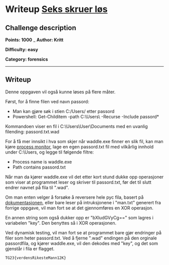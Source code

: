 # Writeup [Seks skruer løs](./README.md)

## Challenge description

**Points: 1000**
_
**Author: Kritt**

**Difficulty: easy**

**Category: forensics**

---

## Writeup

Denne oppgaven vil også kunne løses på flere måter.

Først, for å finne filen ved navn passord:
- Man kan gjøre søk i stien C:/Users/ etter passord
- Powershell: Get-Childitem -path C:\Users\ -Recurse -Include passord*

Kommandoen viser en fil i C:\Users\User\Documents med en uvanlig filending: passord.txt.wad

For å få mer innsikt i hva som skjer når waddle.exe finner en slik fil, kan man kjøre [process monitor](https://learn.microsoft.com/en-us/sysinternals/downloads/procmon), lage en egen passord.txt fil med vilkårlig innhold under C:\Users\, og legge til følgende filtre:
- Process name is waddle.exe
- Path contains passord.txt

Når man da kjører waddle.exe vil det etter kort stund dukke opp operasjoner som viser at programmet leser og skriver til passord.txt, før det til slutt endrer navnet på fila til ".wad".

Om man enten velger å forsøke å reversere hele pyc fila, basert på [dokumentasjonen](https://docs.python.org/3.10/library/dis.html), eller bare leser på intruksjonene i "man.txt" generert fra forrige oppgave, vil man fort se at det gjennomføres en XOR operasjon. 

En annen string som også dukker opp er "bXludGVyCg==" som lagres i variabelen "key". Den benyttes så i XOR operasjonen.

Ved dynamisk testing, vil man fort se at programmet bare gjør endringer på filer som heter passord.txt. Ved å fjerne ".wad" endingen på den orginale passordfila, og kjører waddle.exe, vil den dekodes med "key", og det som gjenstår i fila er flagget.

```
TG23{verdensRikesteMann12K}
```
